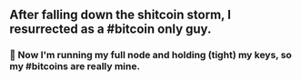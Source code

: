 ## After falling down the shitcoin storm, I resurrected as a #bitcoin only guy.
### 🔭 Now I'm running my full node and holding (tight) my keys, so my #bitcoins are really mine. 

<!--
**citizen010/citizen010** is a ✨ _special_ ✨ repository because its `README.md` (this file) appears on your GitHub profile.

Here are some ideas to get you started:

- 🔭 I’m currently working on ...
- 🌱 I’m currently learning ...
- 👯 I’m looking to collaborate on ...
- 🤔 I’m looking for help with ...
- 💬 Ask me about ...
- 📫 How to reach me: ...
- 😄 Pronouns: ...
- ⚡ Fun fact: ...
-->
